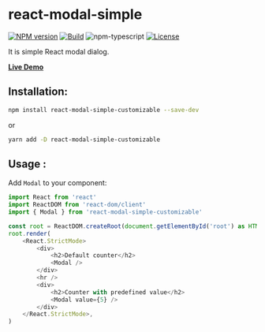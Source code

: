 # react-modal-simple

[![NPM version][npm-image]][npm-url]
[![Build][github-build]][github-build-url]
![npm-typescript]
[![License][github-license]][github-license-url]

It is simple React modal dialog.

[**Live Demo**](https://pcourant.github.io/react-modal-simple-customizable/)

## Installation:

```bash
npm install react-modal-simple-customizable --save-dev
```

or

```bash
yarn add -D react-modal-simple-customizable
```

## Usage :

Add `Modal` to your component:

```js
import React from 'react'
import ReactDOM from 'react-dom/client'
import { Modal } from 'react-modal-simple-customizable'

const root = ReactDOM.createRoot(document.getElementById('root') as HTMLElement)
root.render(
    <React.StrictMode>
        <div>
            <h2>Default counter</h2>
            <Modal />
        </div>
        <hr />
        <div>
            <h2>Counter with predefined value</h2>
            <Modal value={5} />
        </div>
    </React.StrictMode>,
)

```

[npm-url]: https://www.npmjs.com/package/react-modal-simple-customizable
[npm-image]: https://img.shields.io/npm/v/react-modal-simple-customizable
[github-license]: https://img.shields.io/github/license/pcourant/react-modal-simple-customizable
[github-license-url]: https://github.com/pcourant/react-modal-simple-customizable/blob/master/LICENSE
[github-build]: https://github.com/pcourant/react-modal-simple-customizable/actions/workflows/publish.yml/badge.svg
[github-build-url]: https://github.com/pcourant/react-modal-simple-customizable/actions/workflows/publish.yml
[npm-typescript]: https://img.shields.io/npm/types/react-modal-simple-customizable
